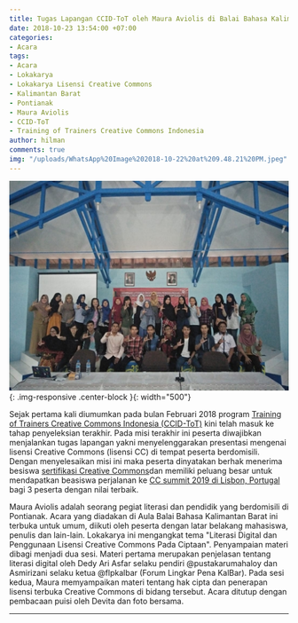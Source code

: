 ```yaml
---
title: Tugas Lapangan CCID-ToT oleh Maura Aviolis di Balai Bahasa Kalimantan Barat
date: 2018-10-23 13:54:00 +07:00
categories:
- Acara
tags:
- Acara
- Lokakarya
- Lokakarya Lisensi Creative Commons
- Kalimantan Barat
- Pontianak
- Maura Aviolis
- CCID-ToT
- Training of Trainers Creative Commons Indonesia
author: hilman
comments: true
img: "/uploads/WhatsApp%20Image%202018-10-22%20at%209.48.21%20PM.jpeg"
---
```


![WhatsApp Image 2018-10-22 at 9.48.21 PM.jpeg](/uploads/WhatsApp%20Image%202018-10-22%20at%209.48.21%20PM.jpeg){: .img-responsive .center-block }{: width="500"}

Sejak pertama kali diumumkan pada bulan Februari 2018 program [Training of Trainers Creative Commons Indonesia (CCID-ToT)](http://creativecommons.or.id/sertifikasi-perwakilan-ccid-training-of-trainers-creative-commons-indonesia/tentang-training-of-trainers-creative-commons-indonesia/) kini telah masuk ke tahap penyeleksian terakhir. Pada misi terakhir ini peserta diwajibkan menjalankan tugas lapangan yakni menyelenggarakan presentasi mengenai lisensi Creative Commons (lisensi CC) di tempat peserta berdomisili. Dengan menyelesaikan misi ini maka peserta dinyatakan berhak menerima besiswa [sertifikasi Creative Commons](http://creativecommons.or.id/2018/02/cc-certificates-saatnya-menjadi-ahli-lisensi-cc-bersertifikat/)dan memiliki peluang besar untuk mendapatkan beasiswa perjalanan ke [CC summit 2019 di Lisbon, Portugal](https://summit.creativecommons.org/) bagi 3 peserta dengan nilai terbaik.

Maura Aviolis adalah seorang pegiat literasi dan pendidik yang berdomisili di Pontianak. Acara yang diadakan di Aula Balai Bahasa Kalimantan Barat ini terbuka untuk umum, diikuti oleh peserta dengan latar belakang mahasiswa, penulis dan lain-lain. Lokakarya ini mengangkat tema "Literasi Digital dan Penggunaan Lisensi Creative Commons Pada Ciptaan". Penyampaian materi dibagi menjadi dua sesi. Materi pertama merupakan penjelasan tentang literasi digital oleh Dedy Ari Asfar selaku pendiri @pustakarumahaloy dan Asmirizani selaku ketua @flpkalbar (Forum Lingkar Pena KalBar). Pada sesi kedua, Maura memyampaikan materi tentang hak cipta dan penerapan lisensi terbuka Creative Commons di bidang tersebut. Acara ditutup dengan pembacaan puisi oleh Devita dan foto bersama.

----
